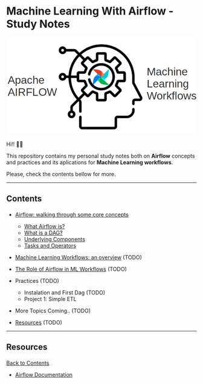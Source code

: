 # Machine Learning With Airflow - Study Notes

<p align="center">
  <img src="./images/banner.png" >
</p>

Hi!! :raising_hand_man:

This repository contains my personal study notes both on **Airflow** concepts and practices and its aplications for **Machine Learning workflows**.

Please, check the contents bellow for more.


---
## Contents <p id="contents"></p>
- <a href="https://github.com/KattsonBastos/ml-with-airflow/blob/main/study-notes/01_core_concepts.md#core_concepts">Airflow: walking through some core concepts</a>
    - <a href="https://github.com/KattsonBastos/ml-with-airflow/blob/main/study-notes/01_core_concepts.md#a1">What Airflow is?</a>
    - <a href="https://github.com/KattsonBastos/ml-with-airflow/blob/main/study-notes/01_core_concepts.md#a2">What is a DAG?</a>
    - <a href="https://github.com/KattsonBastos/ml-with-airflow/blob/main/study-notes/01_core_concepts.md#a3">Underlying Components</a>
    - <a href="https://github.com/KattsonBastos/ml-with-airflow/blob/main/study-notes/01_core_concepts.md#a4">Tasks and Operators</a>

- <a href="https://github.com/KattsonBastos/ml-with-airflow/blob/main/study-notes/02_ml_workflows.md#ml_workflow">Machine Learning Workflows: an overview</a> (TODO)

- <a href="https://github.com/KattsonBastos/ml-with-airflow/blob/main/study-notes/03_airflow_in_ml.md#airflow_ml">The Role of Airflow in ML Workflows</a> (TODO)

- Practices (TODO)
    - Instalation and First Dag (TODO)
    - Project 1: Simple ETL

- More Topics Coming.. (TODO)

- <a href="#resources">Resources</a> (TODO)


---
## Resources<p id="resources"></p>
<a href="#contents">Back to Contents</a>

- <a href="https://airflow.apache.org/docs/">Airflow Documentation</a> 